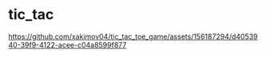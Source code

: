 # tic_tac

https://github.com/xakimov04/tic_tac_toe_game/assets/156187294/d4053940-39f9-4122-acee-c04a8599f877
